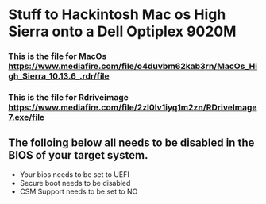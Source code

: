 
# Stuff to Hackintosh Mac os High Sierra onto a Dell Optiplex 9020M



### This is the file for MacOs https://www.mediafire.com/file/o4duvbm62kab3rn/MacOs_High_Sierra_10.13.6_.rdr/file


### This is the file for Rdriveimage https://www.mediafire.com/file/2zl0lv1iyq1m2zn/RDriveImage7.exe/file








## The folloing below all needs to be disabled in the BIOS of your target system.

- Your bios needs to be set to UEFI
- Secure boot needs to be disabled
- CSM Support needs to be set to NO
